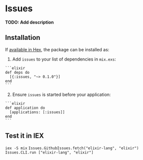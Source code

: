# Issues

**TODO: Add description**

## Installation

If [available in Hex](https://hex.pm/docs/publish), the package can be installed as:

  1. Add `issues` to your list of dependencies in `mix.exs`:

    ```elixir
    def deps do
      [{:issues, "~> 0.1.0"}]
    end
    ```

  2. Ensure `issues` is started before your application:

    ```elixir
    def application do
      [applications: [:issues]]
    end
    ```

## Test it in IEX
`iex -S mix`
`Issues.GithubIssues.fetch("elixir-lang", "elixir")`
`Issues.CLI.run ["elixir-lang", "elixir"]`

